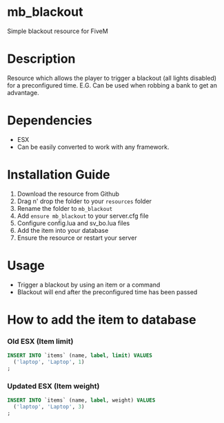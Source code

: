 # mb_blackout
Simple blackout resource for FiveM

# Description
Resource which allows the player to trigger a blackout (all lights disabled) for a preconfigured time. E.G. Can be used when robbing a bank to get an advantage.

# Dependencies
- ESX
- Can be easily converted to work with any framework. 

# Installation Guide
1. Download the resource from Github
2. Drag n' drop the folder to your `resources` folder
3. Rename the folder to `mb_blackout`
4. Add `ensure mb_blackout` to your server.cfg file
5. Configure config.lua and sv_bo.lua files
6. Add the item into your database
7. Ensure the resource or restart your server

# Usage
- Trigger a blackout by using an item or a command
- Blackout will end after the preconfigured time has been passed

# How to add the item to database
### Old ESX (Item limit)
```sql
INSERT INTO `items` (name, label, limit) VALUES
  ('laptop', 'Laptop', 1)
;
```
### Updated ESX (Item weight)
```sql
INSERT INTO `items` (name, label, weight) VALUES
  ('laptop', 'Laptop', 3)
;
```
